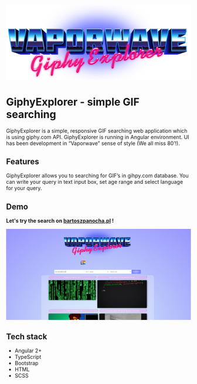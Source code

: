 ![Logo](https://raw.githubusercontent.com/Slaszuu/GiphyExplorer/master/source/src/assets/logo%400.5x.png)
# GiphyExplorer - simple GIF searching

GiphyExplorer is a simple, responsive GIF searching web application which is using giphy.com API. GiphyExplorer is running in Angular environment. UI has been development in “Vaporwave” sense of style (We all miss 80’!).

## Features

GiphyExplorer allows you to searching for GIF’s in gihpy.com database. You can write your query in text input box, set age range and select language for your query.

## Demo

**Let's try the search on  [bartoszpanocha.pl](bartoszpanocha.pl) !**

![enter image description here](https://raw.githubusercontent.com/Slaszuu/GiphyExplorer/master/readme_resources/3.PNG)
## Tech stack
 - Angular 2+
 - TypeScript
 - Bootstrap
 - HTML
 - SCSS
